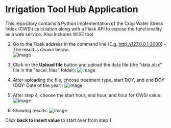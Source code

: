 # Irrigation Tool Hub Application
This repository contains a Python implementation of the Crop Water Stress Index (CWSI) calculation along with a Flask API to expose the functionality as a web service.
Also includes WISE tool




2. Go to the Flask address in the command line (E.g. http://127.0.0.1:3000) - The result is shown below:   
![image](https://github.com/lhomanh/CWSI-Calculation-with-Python-and-FlaskAPI/assets/60242356/64a0e411-ee68-47d9-8cf9-2c2374465660)


3. Click on the **Upload file** button and upload the data file (the "data.xlsx" file in the "excel_files" folder):
![image](https://github.com/lhomanh/CWSI-Calculation-with-Python-and-FlaskAPI/assets/60242356/9a485f61-ccf4-45f1-8004-aa17b8598fe5)


4. After uploading the file, choose treatment type, start DOY, and end DOY (DOY: Date of the year):
![image](https://github.com/lhomanh/CWSI-Calculation-with-Python-and-FlaskAPI/assets/60242356/7d9b0717-b5d2-4566-a89f-181913e74fe6)


5. After step 4, choose the start hour, end hour, and hour for CWSI value:
![image](https://github.com/lhomanh/CWSI-Calculation-with-Python-and-FlaskAPI/assets/60242356/adf0373a-2797-421c-aafa-30afa4461331)


6. Showing results:
![image](https://github.com/lhomanh/CWSI-Calculation-with-Python-and-FlaskAPI/assets/60242356/a1f8e6f9-c515-4681-9df2-4adcf9821a2d)

Click **back to insert value** to start over from step 1
